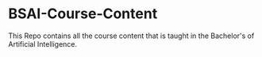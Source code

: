 # BSAI-Course-Content
This Repo contains all the course content that is taught in the Bachelor's of Artificial Intelligence.
